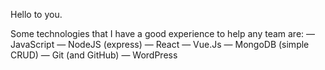 Hello to you.

Some technologies that I have a good experience to help any team are:
— JavaScript
— NodeJS (express)
— React
— Vue.Js
— MongoDB (simple CRUD)
— Git (and GitHub)
— WordPress
